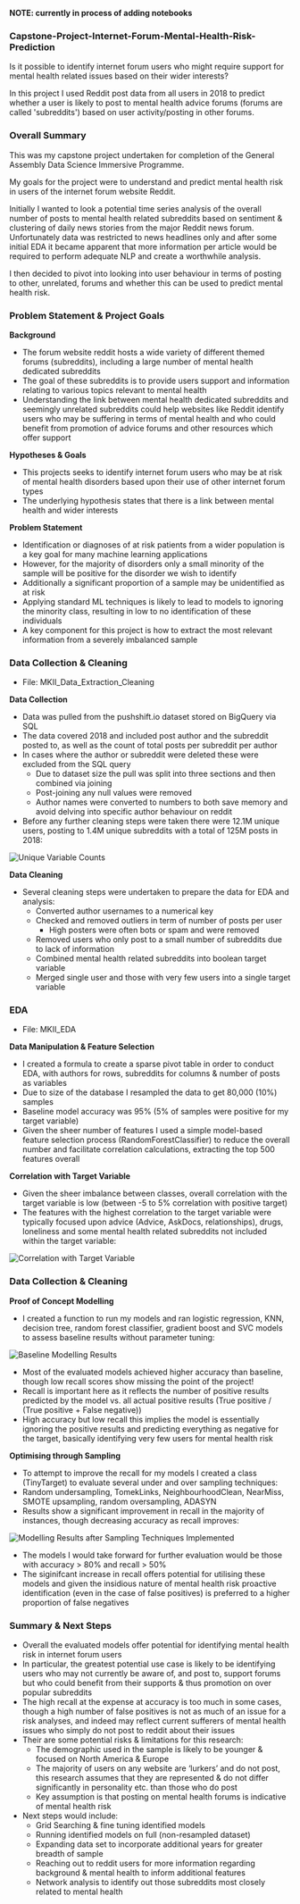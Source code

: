 **NOTE: currently in process of adding notebooks**

### Capstone-Project-Internet-Forum-Mental-Health-Risk-Prediction
Is it possible to identify internet forum users who might require support for mental health related issues based on their wider interests? 

In this project I used Reddit post data from all users in 2018 to predict whether a user is likely to post to mental health advice forums (forums are called 'subreddits') based on user activity/posting in other forums.

### Overall Summary

This was my capstone project undertaken for completion of the General Assembly Data Science Immersive Programme.

My goals for the project were to understand and predict mental health risk in users of the internet forum website Reddit.

Initially I wanted to look a potential time series analysis of the overall number of posts to mental health related subreddits based on sentiment & clustering of daily news stories from the major Reddit news forum. Unfortunately data was restricted to news headlines only and after some initial EDA it became apparent that more information per article would be required to perform adequate NLP and create a worthwhile analysis.

I then decided to pivot into looking into user behaviour in terms of posting to other, unrelated, forums and whether this can be used to predict mental health risk.

### Problem Statement & Project Goals 
**Background**
* The forum website reddit hosts a wide variety of different themed forums (subreddits), including a large number of mental health dedicated subreddits
* The goal of these subreddits is to provide users support and information relating to various topics relevant to mental health
* Understanding the link between mental health dedicated subreddits and seemingly unrelated subreddits could help websites like Reddit identify users who may be suffering in terms of mental health and who could benefit from promotion of advice forums and other resources which offer support

**Hypotheses & Goals**
* This projects seeks to identify internet forum users who may be at risk of mental health disorders based upon their use of other internet forum types
* The underlying hypothesis states that there is a link between mental health and wider interests

**Problem Statement**
* Identification or diagnoses of at risk patients from a wider population is a key goal for many machine learning applications
* However, for the majority of disorders only a small minority of the sample will be positive for the disorder we wish to identify
* Additionally a significant proportion of a sample may be unidentified as at risk
* Applying standard ML techniques is likely to lead to models to ignoring the minority class, resulting in low to no identification of these individuals
* A key component for this project is how to extract the most relevant information from a severely imbalanced sample

### Data Collection & Cleaning 
 * File: MKII_Data_Extraction_Cleaning
 
**Data Collection**
* Data was pulled from the pushshift.io dataset stored on BigQuery via SQL
* The data covered 2018 and included post author and the subreddit posted to, as well as the count of total posts per subreddit per author 
* In cases where the author or subreddit were deleted these were excluded from the SQL query
  * Due to dataset size the pull was split into three sections and then combined via joining
  * Post-joining any null values were removed
  * Author names were converted to numbers to both save memory and avoid delving into specific author behaviour on reddit
* Before any further cleaning steps were taken there were 12.1M unique users, posting to 1.4M unique subreddits with a total of 125M posts in 2018:

![Unique Variable Counts](https://github.com/samholt13/GA_Capstone_Project/blob/master/Images/unique_features_precleaning.png)

**Data Cleaning**
* Several cleaning steps were undertaken to prepare the data for EDA and analysis:
  * Converted author usernames to a numerical key
  * Checked and removed outliers in term of number of posts per user
    * High posters were often bots or spam and were removed
  * Removed users who only post to a small number of subreddits due to lack of information
  * Combined mental health related subreddits into boolean target variable
  * Merged single user and those with very few users into a single target variable

### EDA 
 * File: MKII_EDA
 
**Data Manipulation & Feature Selection**
 * I created a formula to create a sparse pivot table in order to conduct EDA, with authors for rows, subreddits for columns & number of posts as variables
 * Due to size of the database I resampled the data to get 80,000 (10%) samples
 * Baseline model accuracy was 95% (5% of samples were positive for my target variable) 
 * Given the sheer number of features I used a simple model-based feature selection process (RandomForestClassifier) to reduce the overall number and facilitate correlation calculations, extracting the top 500 features overall
 
 **Correlation with Target Variable**
* Given the sheer imbalance between classes, overall correlation with the target variable is low (between -5 to 5% correlation with positive target)
* The features with the highest correlation to the target variable were typically focused upon advice (Advice, AskDocs, relationships), drugs, loneliness and some mental health related subreddits not included within the target variable:

![Correlation with Target Variable](https://github.com/samholt13/GA_Capstone_Project/blob/master/Images/download.png)

### Data Collection & Cleaning 
**Proof of Concept Modelling**
* I created a function to run my models and ran logistic regression, KNN, decision tree, random forest classifier, gradient boost and SVC models to assess baseline results without parameter tuning:

![Baseline Modelling Results](https://github.com/samholt13/GA_Capstone_Project/blob/master/Images/download-2.png)
* Most of the evaluated models achieved higher accuracy than baseline, though low recall scores show missing the point of the project!
* Recall is important here as it reflects the number of positive results predicted by the model vs. all actual positive results (True positive / (True positive + False negative))
* High accuracy but low recall this implies the model is essentially ignoring the positive results and predicting everything as negative for the target, basically identifying very few users for mental health risk

 
**Optimising through Sampling**
* To attempt to improve the recall for my models I created a class (TinyTarget) to evaluate several under and over sampling techniques:
 * Random undersampling, TomekLinks, NeighbourhoodClean, NearMiss, SMOTE upsampling, random oversampling, ADASYN
 * Results show a significant improvement in recall in the majority of instances, though decreasing accuracy as recall improves:
 
 ![Modelling Results after Sampling Techniques Implemented](https://github.com/samholt13/GA_Capstone_Project/blob/master/Images/download-3.png)
 
 * The models I would take forward for further evaluation would be those with accuracy > 80% and recall > 50% 
 * The siginifcant increase in recall offers potential for utilising these models and given the insidious nature of mental health risk proactive identification (even in the case of false positives) is preferred to a higher proportion of false negatives
 
 
 ### Summary & Next Steps
 * Overall the evaluated models offer potential for identifying mental health risk in internet forum users
* In particular, the greatest potential use case is likely to be identifying users who may not currently be aware of, and post to, support forums but who could benefit from their supports & thus promotion on over popular subreddits
* The high recall at the expense at accuracy is too much in some cases, though a high number of false positives is not as much of an issue for a risk analyses, and indeed may reflect current sufferers of mental health issues who simply do not post to reddit about their issues
* Their are some potential risks & limitations for this research:
    * The demographic used in the sample is likely to be younger & focused on North America & Europe 
    * The majority of users on any website are ‘lurkers’ and do not post, this research assumes that they are represented & do not differ significantly in personality etc. than those who do post
    * Key assumption is that posting on mental health forums is indicative of mental health risk 
* Next steps would include:
    * Grid Searching & fine tuning identified models
    * Running identified models on full (non-resampled dataset)
    * Expanding data set to incorporate additional years for greater breadth of sample
    * Reaching out to reddit users for more information regarding background & mental health to inform additional features
    * Network analysis to identify out those subreddits most closely related to mental health 
    

